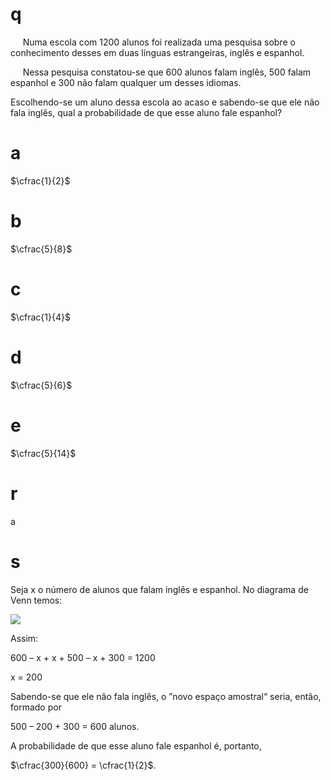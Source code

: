 # q
     Numa escola com 1200 alunos foi realizada uma pesquisa sobre o conhecimento desses em duas línguas estrangeiras, inglês e espanhol.

     Nessa pesquisa constatou-se que 600 alunos falam inglês, 500 falam espanhol e 300 não falam qualquer um desses idiomas.

Escolhendo-se um aluno dessa escola ao acaso e sabendo-se que ele não fala inglês, qual a probabilidade de que esse aluno fale espanhol?

# a
$\cfrac{1}{2}$

# b
$\cfrac{5}{8}$

# c
$\cfrac{1}{4}$

# d
$\cfrac{5}{6}$

# e
$\cfrac{5}{14}$

# r
a

# s
Seja x o número de alunos que falam inglês e espanhol. No diagrama de Venn temos:

![](https://firebasestorage.googleapis.com/v0/b/firebase-enemio.appspot.com/o/questoes%2F487%2Ff5b88da0-147b-d571-9375-9307115e0623.png?alt=media\&token=c1e5df09-8c66-4d26-9596-570f88f73cf5)

Assim:

600 – x + x + 500 – x + 300 = 1200

x = 200

Sabendo-se que ele não fala inglês, o ”novo espaço amostral“ seria, então, formado por

500 – 200 + 300 = 600 alunos.

A probabilidade de que esse aluno fale espanhol é, portanto,

$\cfrac{300}{600} = \cfrac{1}{2}$.
